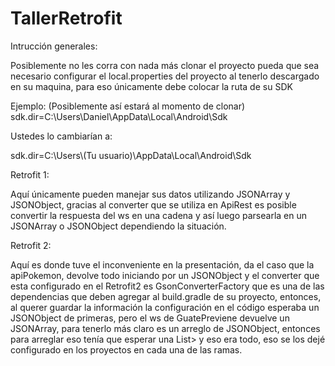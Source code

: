 # TallerRetrofit

Intrucción generales:

Posiblemente no les corra con nada más clonar el proyecto pueda que sea necesario configurar el local.properties del proyecto al tenerlo descargado en su maquina, para eso únicamente
debe colocar la ruta de su SDK 

Ejemplo: (Posiblemente así estará al momento de clonar)
sdk.dir=C\:\\Users\\Daniel\\AppData\\Local\\Android\\Sdk

Ustedes lo cambiarían a:

sdk.dir=C\:\\Users\\(Tu usuario)\\AppData\\Local\\Android\\Sdk


Retrofit 1:

Aquí únicamente pueden manejar sus datos utilizando JSONArray y JSONObject, gracias al converter que se utiliza en ApiRest es posible convertir la respuesta del ws en una
cadena y así luego parsearla en un JSONArray o JSONObject dependiendo la situación.


Retrofit 2:

Aquí es donde tuve el inconveniente en la presentación, da el caso que la apiPokemon, devolve todo iniciando por un JSONObject y el converter que esta configurado en el Retrofit2
es GsonConverterFactory que es una de las dependencias que deben agregar al build.gradle de su proyecto, entonces, al querer guardar la información la configuración en el código
esperaba un JSONObject de primeras, pero el ws de GuatePreviene devuelve un JSONArray, para tenerlo más claro es un arreglo de JSONObject, entonces para arreglar eso tenía
que esperar una List<JSONObject>> y eso era todo, eso se los dejé configurado en los proyectos en cada una de las ramas.
